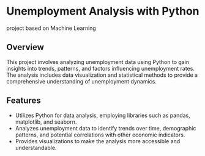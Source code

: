 # Unemployment Analysis with Python
project based on Machine Learning 

## Overview

This project involves analyzing unemployment data using Python to gain insights into trends, patterns, and factors influencing unemployment rates. The analysis includes data visualization and statistical methods to provide a comprehensive understanding of unemployment dynamics.

## Features

- Utilizes Python for data analysis, employing libraries such as pandas, matplotlib, and seaborn.
- Analyzes unemployment data to identify trends over time, demographic patterns, and potential correlations with other economic indicators.
- Provides visualizations to make the analysis more accessible and understandable.
